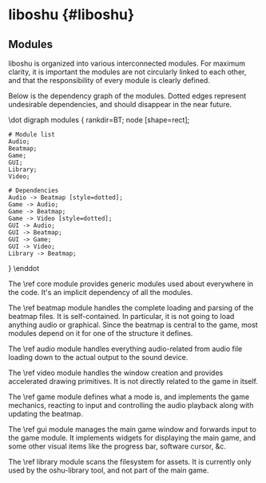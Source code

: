 liboshu {#liboshu}
=======

Modules
-------

liboshu is organized into various interconnected modules. For maximum clarity,
it is important the modules are not circularly linked to each other, and that
the responsibility of every module is clearly defined.

Below is the dependency graph of the modules. Dotted edges represent
undesirable dependencies, and should disappear in the near future.

\dot
digraph modules {
	rankdir=BT;
	node [shape=rect];

	# Module list
	Audio;
	Beatmap;
	Game;
	GUI;
	Library;
	Video;

	# Dependencies
	Audio -> Beatmap [style=dotted];
	Game -> Audio;
	Game -> Beatmap;
	Game -> Video [style=dotted];
	GUI -> Audio;
	GUI -> Beatmap;
	GUI -> Game;
	GUI -> Video;
	Library -> Beatmap;
}
\enddot

The \ref core module provides generic modules used about everywhere in the
code. It's an implicit dependency of all the modules.

The \ref beatmap module handles the complete loading and parsing of the beatmap
files. It is self-contained. In particular, it is not going to load anything
audio or graphical. Since the beatmap is central to the game, most modules
depend on it for one of the structure it defines.

The \ref audio module handles everything audio-related from audio file loading
down to the actual output to the sound device.

The \ref video module handles the window creation and provides accelerated
drawing primitives. It is not directly related to the game in itself.

The \ref game module defines what a mode is, and implements the game mechanics,
reacting to input and controlling the audio playback along with updating the
beatmap.

The \ref gui module manages the main game window and forwards input to the game
module. It implements widgets for displaying the main game, and some other
visual items like the progress bar, software cursor, &c.

The \ref library module scans the filesystem for assets. It is currently only
used by the oshu-library tool, and not part of the main game.
